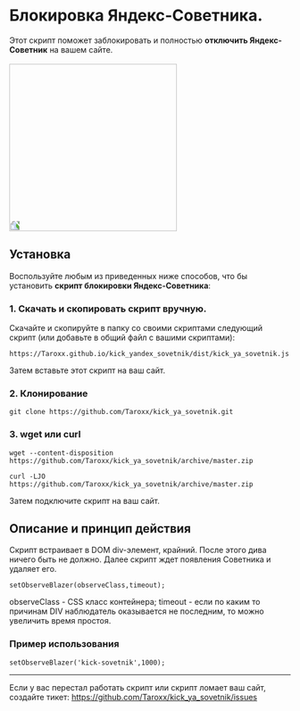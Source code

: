 # Блокировка Яндекс-Советника.

Этот скрипт поможет заблокировать и полностью <b>отключить Яндекс-Советник</b> на вашем сайте.
<br/><br/>
<img src="https://pp.userapi.com/c622530/v622530353/4f901/Odtdt1YtVeo.jpg" style="height:300px; transform:rotateZ(-90deg)">

## Установка
Воспользуйте любым из приведенных ниже способов, что бы установить <b>скрипт блокировки Яндекс-Советника</b>:

### 1. Скачать и скопировать скрипт вручную.
Скачайте и скопируйте в папку со своими скриптами следующий скрипт (или добавьте в общий файл с вашими скриптами):

```
https://Taroxx.github.io/kick_yandex_sovetnik/dist/kick_ya_sovetnik.js
```
Затем вставьте этот скрипт на ваш сайт.

### 2. Клонирование

```
git clone https://github.com/Taroxx/kick_ya_sovetnik.git
```

### 3. wget или curl

```
wget --content-disposition https://github.com/Taroxx/kick_ya_sovetnik/archive/master.zip
```

```
curl -LJO https://github.com/Taroxx/kick_ya_sovetnik/archive/master.zip
```
Затем подключите скрипт на ваш сайт.

## Описание и принцип действия

Скрипт встраивает в DOM div-элемент, крайний. После этого дива ничего быть не должно. Далее скрипт ждет появления Советника и удаляет его.
	
```
setObserveBlazer(observeClass,timeout);
```
observeClass - CSS класс контейнера;
timeout - если по каким то причинам DIV наблюдатель оказывается не последним, то можно увеличить время простоя.

### Пример использования
```
setObserveBlazer('kick-sovetnik',1000);
```


------------

Если у вас перестал работать скрипт или скрипт ломает ваш сайт, создайте тикет:
https://github.com/Taroxx/kick_ya_sovetnik/issues

